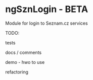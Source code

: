 ngSznLogin - BETA
==========

Module for login to Seznam.cz services

TODO:

tests

docs / comments

demo - hwo to use

refactoring
